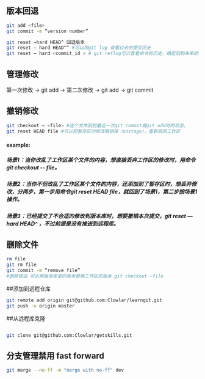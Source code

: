 ## 版本回退
```bash
git add <file>
git commit -m “version number”

git reset —hard HEAD^ 回退版本
git reset — hard HEAD^^ #可以用git log 查看过去的提交历史 
git reset — hard <commit_id > # git reflog可以查看命令的历史，确定回到未来的哪个版本

```

## 管理修改
第一次修改 -> git add -> 第二次修改 -> git add -> git commit

## 撤销修改
```bash
git checkout — <file> #这个文件回到最近一次git commit或git add时的状态。
git reset HEAD file #可以把暂存区的修改撤销掉（unstage），重新放回工作区
```


#### example:
##### 场景1：当你改乱了工作区某个文件的内容，想直接丢弃工作区的修改时，用命令git checkout -- file。
##### 场景2：当你不但改乱了工作区某个文件的内容，还添加到了暂存区时，想丢弃修改，分两步，第一步用命令git reset HEAD file，就回到了场景1，第二步按场景1操作。
##### 场景3：已经提交了不合适的修改到版本库时，想要撤销本次提交，git reset —hard HEAD^ ，不过前提是没有推送到远程库。

## 删除文件
```bash
rm file
git rm file 
git commit -m “remove file”
#删除错误 可以用版本库里的版本替换工作区的版本 git checkout —file
```


##添加到远程仓库
```bash
git remote add origin git@github.com:Clowlar/learngit.git
git push -u origin master
```
##从远程库克隆
```bash

git clone git@github.com:Clowlar/getskills.git
```

## 分支管理禁用 fast forward
```bash
git merge --no-ff -m "merge with no-ff" dev
```